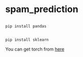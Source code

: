 # spam_prediction
##
    pip install pandas
##
    pip install sklearn

  
You can get torch from <a href = "https://pytorch.org/get-started/locally/"> here </a>


